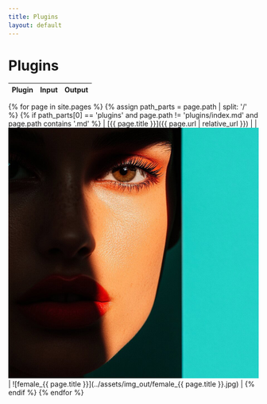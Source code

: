 ```yaml
---
title: Plugins
layout: default
---
```


# Plugins

| Plugin | Input | Output |
|--------|--------|--------|
{% for page in site.pages %}
{% assign path_parts = page.path | split: '/' %}
{% if path_parts[0] == 'plugins' and page.path != 'plugins/index.md' and page.path contains '.md' %}
| [{{ page.title }}]({{ page.url | relative_url }}) | | ![female](../assets/img_in/female.jpg) | ![female_{{ page.title }}](../assets/img_out/female_{{ page.title }}.jpg) |
{% endif %}
{% endfor %}

